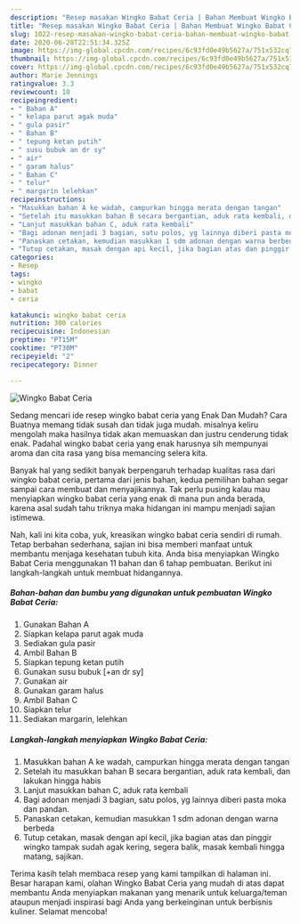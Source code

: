 ```yaml
---
description: "Resep masakan Wingko Babat Ceria | Bahan Membuat Wingko Babat Ceria Yang Sedap"
title: "Resep masakan Wingko Babat Ceria | Bahan Membuat Wingko Babat Ceria Yang Sedap"
slug: 1022-resep-masakan-wingko-babat-ceria-bahan-membuat-wingko-babat-ceria-yang-sedap
date: 2020-06-28T22:51:34.325Z
image: https://img-global.cpcdn.com/recipes/6c93fd0e49b5627a/751x532cq70/wingko-babat-ceria-foto-resep-utama.jpg
thumbnail: https://img-global.cpcdn.com/recipes/6c93fd0e49b5627a/751x532cq70/wingko-babat-ceria-foto-resep-utama.jpg
cover: https://img-global.cpcdn.com/recipes/6c93fd0e49b5627a/751x532cq70/wingko-babat-ceria-foto-resep-utama.jpg
author: Marie Jennings
ratingvalue: 3.3
reviewcount: 10
recipeingredient:
- " Bahan A"
- " kelapa parut agak muda"
- " gula pasir"
- " Bahan B"
- " tepung ketan putih"
- " susu bubuk an dr sy"
- " air"
- " garam halus"
- " Bahan C"
- " telur"
- " margarin lelehkan"
recipeinstructions:
- "Masukkan bahan A ke wadah, campurkan hingga merata dengan tangan"
- "Setelah itu masukkan bahan B secara bergantian, aduk rata kembali, dan lakukan hingga habis"
- "Lanjut masukkan bahan C, aduk rata kembali"
- "Bagi adonan menjadi 3 bagian, satu polos, yg lainnya diberi pasta moka dan pandan."
- "Panaskan cetakan, kemudian masukkan 1 sdm adonan dengan warna berbeda"
- "Tutup cetakan, masak dengan api kecil, jika bagian atas dan pinggir wingko tampak sudah agak kering, segera balik, masak kembali hingga matang, sajikan."
categories:
- Resep
tags:
- wingko
- babat
- ceria

katakunci: wingko babat ceria 
nutrition: 300 calories
recipecuisine: Indonesian
preptime: "PT15M"
cooktime: "PT30M"
recipeyield: "2"
recipecategory: Dinner

---
```



![Wingko Babat Ceria](https://img-global.cpcdn.com/recipes/6c93fd0e49b5627a/751x532cq70/wingko-babat-ceria-foto-resep-utama.jpg)

Sedang mencari ide resep wingko babat ceria yang Enak Dan Mudah? Cara Buatnya memang tidak susah dan tidak juga mudah. misalnya keliru mengolah maka hasilnya tidak akan memuaskan dan justru cenderung tidak enak. Padahal wingko babat ceria yang enak harusnya sih mempunyai aroma dan cita rasa yang bisa memancing selera kita.



Banyak hal yang sedikit banyak berpengaruh terhadap kualitas rasa dari wingko babat ceria, pertama dari jenis bahan, kedua pemilihan bahan segar sampai cara membuat dan menyajikannya. Tak perlu pusing kalau mau menyiapkan wingko babat ceria yang enak di mana pun anda berada, karena asal sudah tahu triknya maka hidangan ini mampu menjadi sajian istimewa.


Nah, kali ini kita coba, yuk, kreasikan wingko babat ceria sendiri di rumah. Tetap berbahan sederhana, sajian ini bisa memberi manfaat untuk membantu menjaga kesehatan tubuh kita. Anda bisa menyiapkan Wingko Babat Ceria menggunakan 11 bahan dan 6 tahap pembuatan. Berikut ini langkah-langkah untuk membuat hidangannya.

<!--inarticleads1-->

##### Bahan-bahan dan bumbu yang digunakan untuk pembuatan Wingko Babat Ceria:

1. Gunakan  Bahan A
1. Siapkan  kelapa parut agak muda
1. Sediakan  gula pasir
1. Ambil  Bahan B
1. Siapkan  tepung ketan putih
1. Gunakan  susu bubuk [+an dr sy]
1. Gunakan  air
1. Gunakan  garam halus
1. Ambil  Bahan C
1. Siapkan  telur
1. Sediakan  margarin, lelehkan




<!--inarticleads2-->

##### Langkah-langkah menyiapkan Wingko Babat Ceria:

1. Masukkan bahan A ke wadah, campurkan hingga merata dengan tangan
1. Setelah itu masukkan bahan B secara bergantian, aduk rata kembali, dan lakukan hingga habis
1. Lanjut masukkan bahan C, aduk rata kembali
1. Bagi adonan menjadi 3 bagian, satu polos, yg lainnya diberi pasta moka dan pandan.
1. Panaskan cetakan, kemudian masukkan 1 sdm adonan dengan warna berbeda
1. Tutup cetakan, masak dengan api kecil, jika bagian atas dan pinggir wingko tampak sudah agak kering, segera balik, masak kembali hingga matang, sajikan.




Terima kasih telah membaca resep yang kami tampilkan di halaman ini. Besar harapan kami, olahan Wingko Babat Ceria yang mudah di atas dapat membantu Anda menyiapkan makanan yang menarik untuk keluarga/teman ataupun menjadi inspirasi bagi Anda yang berkeinginan untuk berbisnis kuliner. Selamat mencoba!
